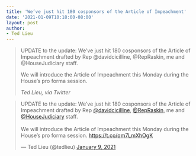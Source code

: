```yaml
---
title: 'We’ve just hit 180 cosponsors of the Article of Impeachment'
date: '2021-01-09T10:18:00-08:00'
layout: post
author:
- Ted Lieu
---
```


> UPDATE to the update: We’ve just hit 180 cosponsors of the Article of Impeachment drafted by Rep
@davidcicilline, @RepRaskin, me and @HouseJudiciary staff.
>
> We will introduce the Article of Impeachment this Monday during the House’s pro forma session.
>
> <cite>Ted Lieu, via Twitter</cite>

<blockquote class="twitter-tweet"><p lang="en" dir="ltr">UPDATE to the update: We’ve just hit 180 cosponsors of the Article of Impeachment drafted by Rep <a href="https://twitter.com/davidcicilline?ref_src=twsrc%5Etfw">@davidcicilline</a>, <a href="https://twitter.com/RepRaskin?ref_src=twsrc%5Etfw">@RepRaskin</a>, me and <a href="https://twitter.com/HouseJudiciary?ref_src=twsrc%5Etfw">@HouseJudiciary</a> staff. <br><br>We will introduce the Article of Impeachment this Monday during the House’s pro forma session. <a href="https://t.co/qm7LmXhOgK">https://t.co/qm7LmXhOgK</a></p>&mdash; Ted Lieu (@tedlieu) <a href="https://twitter.com/tedlieu/status/1347983036135088128?ref_src=twsrc%5Etfw">January 9, 2021</a></blockquote> <script async src="https://platform.twitter.com/widgets.js" charset="utf-8"></script>
